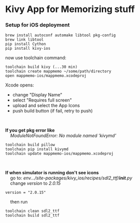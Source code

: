 # Kivy App for Memorizing stuff

### Setup for iOS deployment
```
brew install autoconf automake libtool pkg-config
brew link libtool
pip install Cython
pip install kivy-ios
```
now use toolchain command:
```
toolchain build kivy (...30 min)
toolchain create mappmemo ~/some/path/directory
open mappmemo-ios/mappmemo.xcodeproj
```
Xcode opens:
- change "Display Name"
- select "Requires full screen"
- upload and select the App Icons
- push build button (if fail, retry to push)

<br/>

**If you get pkg error like**
<br/>&nbsp;&nbsp;&nbsp; *ModuleNotFoundError: No module named 'kivymd'*

```
toolchain build pillow
toolchain pip install kivymd
toolchain update mappmemo-ios/mappmemo.xcodeproj
```

<br/>

**If when simulator is running don't see icons**
<br/>&nbsp;&nbsp;&nbsp; go to: *env.../site-packages/kivy_ios/recipes/sdl2_ttf/__init__.py*
<br/>&nbsp;&nbsp;&nbsp; change *version* to *2.0.15*

```
version = "2.0.15"
```
&nbsp;&nbsp;&nbsp; then run
```
toolchain clean sdl2_ttf
toolchain build sdl2_ttf
```